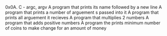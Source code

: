 0x0A. C - argc, argv
A program that prints its name followed by a new line
A program that prints a number of arguement s passed into it
A program that prints all arguement it recieves
A program that multiplies 2 numbers
A program that adds positive numbers
A program the prints minimum number of coins to make change for an amount of money

